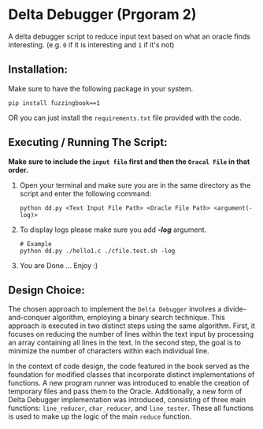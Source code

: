 # Delta Debugger (Prgoram 2)
A delta debugger script to reduce input text based on what an oracle finds interesting. (e.g. ```0``` if it is interesting and ```1``` if it's not)

## Installation:

Make sure to have the following package in your system.

```
pip install fuzzingbook==1
```

OR you can just install the ```requirements.txt``` file provided with the code.

## Executing / Running The Script:

**Make sure to include the ```input file``` first and then the ```Oracal File``` in that order.**

1. Open your terminal and make sure you are in the same directory as the script and enter the following command:
    ```
    python dd.py <Text Input File Path> <Oracle File Path> <argument(-log)>
    ```
2. To display logs please make sure you add ***-log*** argument.
    ```
    # Example
    python dd.py ./hello1.c ./cfile.test.sh -log
    ```

3. You are Done ... Enjoy :)

## Design Choice:

The chosen approach to implement the ```Delta Debugger``` involves a divide-and-conquer algorithm, employing a binary search technique. This approach is executed in two distinct steps using the same algorithm. First, it focuses on reducing the number of lines within the text input by processing an array containing all lines in the text. In the second step, the goal is to minimize the number of characters within each individual line.

In the context of code design, the code featured in the book served as the foundation for modified classes that incorporate distinct implementations of functions. A new program runner was introduced to enable the creation of temporary files and pass them to the Oracle. Additionally, a new form of Delta Debugger implementation was introduced, consisting of three main functions: ```line_reducer```, ```char_reducer```, and ```line_tester```. These all functions is used to make up the logic of the main ```reduce``` function.
